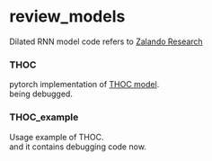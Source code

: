 # review_models
Dilated RNN model code refers to [Zalando Research](https://research.zalando.com/)

### THOC
pytorch implementation of [THOC model](https://proceedings.neurips.cc/paper/2020/file/97e401a02082021fd24957f852e0e475-Paper.pdf).   
being debugged.

### THOC_example
Usage example of THOC.   
and it contains debugging code now.

